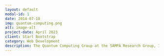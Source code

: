 ```yaml
---
layout: default
modal-id: 1
date: 2014-07-18
img: quantum-computing.png
alt: image-alt
project-date: April 2023
client: Start Bootstrap
category: Web Development
description: The Quantum Computing Group at the SAMPA Research Group, Institute of Physics – University of São Paulo (USP) focuses on the development and application of computational methods to study quantum systems and materials. Our research explores quantum simulation techniques aimed at understanding the ground-state properties of matter, catalytic processes, and the electronic structure of complex systems. We combine quantum computing algorithms with numerical approaches such as Monte Carlo methods, variational techniques, and many-body approximations to model realistic materials with high accuracy and scalability. By bridging quantum information science and computational physics, our goal is to build new paradigms for simulating matter and advancing the predictive power of quantum technologies in materials science and chemistry.
---
```

